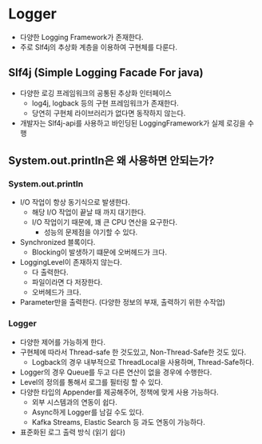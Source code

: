 # Logger
- 다양한 Logging Framework가 존재한다.
- 주로 Slf4j의 추상화 계층을 이용하여 구현체를 다룬다.

## Slf4j (Simple Logging Facade For java)
- 다양한 로깅 프레임워크의 공통된 추상화 인터페이스
  - log4j, logback 등의 구현 프레임워크가 존재한다.
  - 당연히 구현체 라이브러리가 없다면 동작하지 않는다.
- 개발자는 Slf4j-api를 사용하고 바인딩된 LoggingFramework가 실제 로깅을 수행

## System.out.println은 왜 사용하면 안되는가?

### System.out.println
- I/O 작업이 항상 동기식으로 발생한다.
  - 해당 I/O 작업이 끝날 때 까지 대기한다.
  - I/O 작업이기 때문에, 꽤 큰 CPU 연산을 요구한다.
      - 성능의 문제점을 야기할 수 있다.
- Synchronized 블록이다.
  - Blocking이 발생하기 떄문에 오버헤드가 크다.
- LoggingLevel이 존재하지 않는다.
  - 다 출력한다.
  - 파일이라면 다 저장한다.
  - 오버헤드가 크다.
- Parameter만을 출력한다. (다양한 정보의 부재, 출력하기 위한 수작업)

### Logger
- 다양한 제어를 가능하게 한다.
- 구현체에 따라서 Thread-safe 한 것도있고, Non-Thread-Safe한 것도 있다.
  - Logback의 경우 내부적으로 ThreadLocal을 사용하며, Thread-Safe하다.
- Logger의 경우 Queue를 두고 다른 연산이 없을 경우에 수행한다.
- Level의 정의를 통해서 로그를 필터링 할 수 있다.
- 다양한 타입의 Appender를 제공해주어, 정책에 맞게 사용 가능하다.
  - 외부 시스템과의 연동이 쉽다.
  - Async하게 Logger를 남길 수도 있다.
  - Kafka Streams, Elastic Search 등 과도 연동이 가능하다.
- 표준화된 로그 출력 방식 (읽기 쉽다)